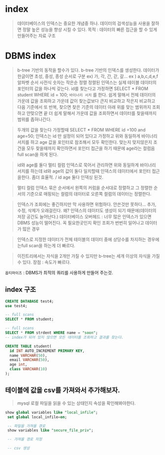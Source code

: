 # index
> 데이터베이스의 인덱스는 중요한 개념중 하나. 데이터의 검색성능을 사용을 잘하면 정말 높은 성능을 향상 시킬 수 있다.
> 목적 : 데이터의 빠른 접근을 할 수 있게 만들어주는 자료 구조

# DBMS index
> b-tree 기반의 동작을 할수가 있다.
> b-tree 기반의 인덱스를 생성한다.
> 데이터가 한글이면 초성, 중성, 종성 순서로 구분 
> ex) 가, 각, 간, 갇, 갈...
> ex ) a,b,c,d,e,f 알파벳 순서 사전식
> 숫자는 작은순 정렬
> 정렬된 인덱스는 실제 테이블 데이터의 포인터의 값을 하나씩 갖는다.
> id를 찾는다고 가정하면 SELECT * FROM student WHERE id = 100;
> `바이너리 서치` 를 한다.
> 쉽게 말해서 전체 데이터의 가운데 값을 조회하고 가운데 값이 찾는값보다 큰지 비교하고 작은지 비교하고 다음 기준에서 또 반복, 
    찾으면 찾은 기준의 데이터 아래 위를 맞는 범위까지 조회하고 안맞으면 끝
> 더 쉽게 말해서 가운데 값을 조회하면서 데이터를 찾을때까지 범위를 좁혀나간다.

> 두개의 값을 찾는다 가정할때 SELECT * FROM WHERE id =100 and age=50;
> 인덱스는 id 만 설정이 되어 있다고 가정하고
> 위와 동일하게 바이너리 서치를 하고 age 값을 포인터로 참조해서 모두 확인한다.
> 맞는지 맞지않은지 조건을 모두 찾을때까지 확인하면서 포인터 접근을 하기 때문에
> age라는 컬럼음 full scan을 하게 된다.

>id와 age를 둘다 멀티 컬럼 인덱스로 묵어서 관리하면
> 위와 동일하게 바이너리 서치를 하는데 id와 age의 값이 둘다 일치할때 인덱스의 데이터에서 포인터 접근을한다. 좀더 효율적. / id age 둘다 인덱싱 된것.

> 멀티 컬럼 인덱스 묶은 순서에서 왼쪽의 커럼을 순서대로 정렬하고 그 정렬한 순서의 기준으로 매핑되는 컬럼의 데이터로 오른쪽 컬럼의 데이터는 정렬한다.

> 인덱스가 조회에는 좋긴하지만 막 사용하면 위험하다. 안쓴것만 못하다...
> 추가, 수정, 삭제가 오래걸린다. 왜? 인덱스의 데이터도 생성이 되기 때문에(데이터의 저장 공간도 늘어난다.)
> 데이터베이스 오버헤드 : 너무 많은 인덱스가 있으면 DBMS 성능이 떨어진다.
> 꼭 필요한곳인지 확인 조회가 번번히 일어나고 데이터가 많은 경우

> 인덱스로 지정한 데이터가 전체 테이블의 데이터 중에 상당수를 차지하는 경우에는full scan을 하는게 더 빠르다.

> 이진트리에서는 자식을 2개만 가질 수 있지만 b-tree는 세개 이상의 자식을 가질 수 있다.
> 장점 : 속도가 빠르다.

`옵티마이즈` : DBMS가 최적의 쿼리를 사용하게 만들어 주는것.

## index 구조
```sql
CREATE DATABASE test4;
use test4;

-- full scans
SELECT * FROM student;

-- full scans
SELECT * FROM strdent WHERE name = "soon";
-- index가 되어 있지 않으면 모든 데이터를 조회하고 결과를 찾는다.

CREATE TABLE student(
  id INT AUTO_INCREMENT PRIMARY KEY,
  name VARCHAR(50),
  email VARCHAR(50),
  age int,
  class VARCHAR(10)
);
```

## 테이블에 값을 csv를 가져와서 추가해보자.
> mysql 로컬 파일을 읽을 수 있는 상태인지 속성을 확인해봐야한다.
```sql
show global variables like "local_infile";
 set global local_infile=on;

 -- 파일을 가져올 경로
 show variables like "secure_file_priv";

 -- 가져올 경로 지정

 -- csv 생성 
```